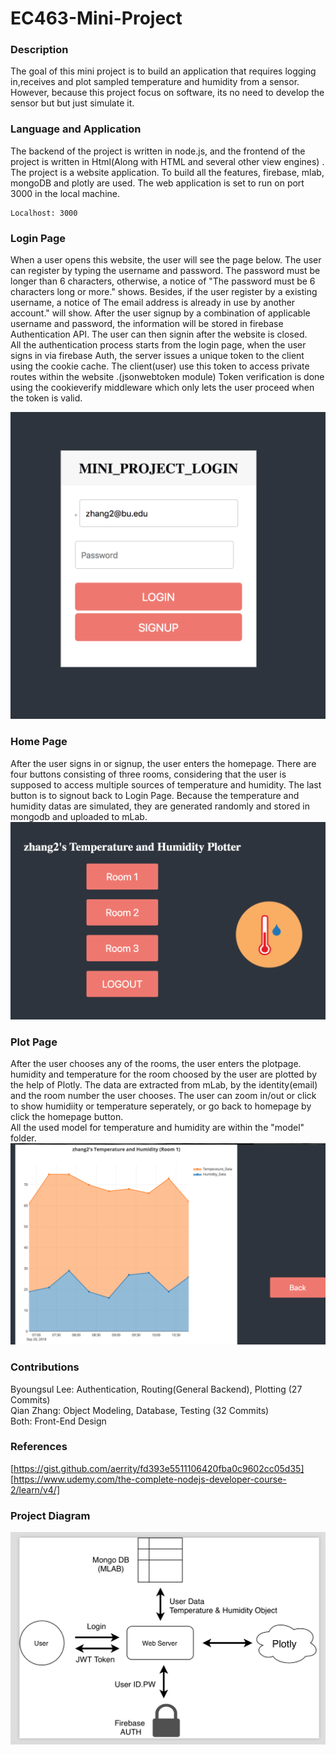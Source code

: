 # EC463-Mini-Project

### Description
The goal of this mini project is to build an application that requires logging in,receives and plot sampled temperature and humidity from a sensor. However, because this project focus on software, its no need to develop the sensor but but just simulate it.

### Language and Application

The backend of the project is written in node.js, and the frontend of the project is written in Html(Along with HTML and several other view engines) . The project is a website application. To build all the features, firebase, mlab, mongoDB and plotly are used. The web application is set to run on port 3000 in the local machine. 
```
Localhost: 3000
```
### Login Page
When a user opens this website, the user will see the page below. The user can register by typing the username and password. The password must be longer than 6 characters, otherwise, a notice of "The password must be 6 characters long or more." shows. Besides, if the user register by a existing username, a notice of The email address is already in use by another account." will show. After the user signup by a combination of applicable username and password, the information will be stored in firebase Authentication API. The user can then signin after the website is closed. <br />
All the authentication process starts from the login page, when the user signs in via firebase Auth, the server issues a unique token to the client using the cookie cache. The client(user) use this token to access private routes within the website 
.(jsonwebtoken module) Token verification is done using the cookieverify middleware which only lets the user proceed when the token is valid.

![Alt text](Images/Login.png?raw=true "Login Page")
### Home Page
After the user signs in or signup, the user enters the homepage. There are four buttons consisting of three rooms,  considering that the user is supposed to access multiple sources of temperature and humidity. The last button is to signout back to Login Page. Because the temperature and humidity datas are simulated, they are generated randomly and stored in mongodb and uploaded to mLab. 
![Alt text](Images/Homepage.png?raw=true "Home Page")

### Plot Page
After the user chooses any of the rooms, the user enters the plotpage. humidity and temperature for the room choosed by the user are plotted by the help of Plotly. The data are extracted from mLab, by the identity(email) and the room number the user chooses. The user can zoom in/out or click to show humidiity or temperature seperately, or go back to homepage by click the homepage button. <br />
All the used model for temperature and humidity are within the "model" folder.
![Alt text](Images/Plot.png?raw=true "Plot Page")

### Contributions
Byoungsul Lee: Authentication, Routing(General Backend), Plotting (27 Commits) <br />
Qian Zhang: Object Modeling, Database, Testing  (32 Commits) <br />
Both: Front-End Design

### References
[https://gist.github.com/aerrity/fd393e5511106420fba0c9602cc05d35] <br />
[https://www.udemy.com/the-complete-nodejs-developer-course-2/learn/v4/] <br />

### Project Diagram

![Alt text](Images/diagram.png?raw=true "Diagram")
